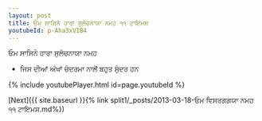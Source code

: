 ```yaml
---
layout: post
title: ਓਮ ਸਾਸਿਨੇ ਹਾਰਾ ਸੁਲੋਚਨਾਯਾ ਨਮਹ ੧੧ ਟਾਇਮਸ
youtubeId: p-Aha3xVIB4
---
```

 
 
 ਓਮ ਸਾਸਿਨੇ ਹਾਰਾ ਸੁਲੋਚਨਾਯਾ ਨਮਹ  
 
 -  ਜਿਸ ਦੀਆਂ ਅੱਖਾਂ ਚੰਦਰਮਾ ਨਾਲੋਂ ਬਹੁਤ ਸੁੰਦਰ ਹਨ 
 
  
 
  
 
 
 
 
 
 


{% include youtubePlayer.html id=page.youtubeId %}
 
[Next]({{ site.baseurl }}{% link  split1/_posts/2013-03-18-ਓਮ ਵਿਸਰਗਗਯਾ ਨਮਹ ੧੧ ਟਾਇਮਸ.md%})
 

